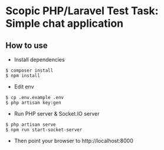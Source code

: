 # Scopic PHP/Laravel Test Task: Simple chat application

## How to use
- Install dependencies
```
$ composer install
$ npm install
```
- Edit env
```
$ cp .env.example .env
$ php artisan key:gen
```
- Run PHP server & Socket.IO server
```
$ php artisan serve
$ npm run start-socket-server
```
- Then point your browser to http://localhost:8000
